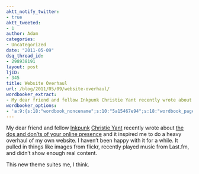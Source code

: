 ```yaml
---
aktt_notify_twitter:
- true
aktt_tweeted:
- 1
author: Adam
categories:
- Uncategorized
date: "2011-05-09"
dsq_thread_id:
- 298938191
layout: post
ljID:
- 345
title: Website Overhaul
url: /blog/2011/05/09/website-overhaul/
wordbooker_extract:
- My dear friend and fellow Inkpunk Christie Yant recently wrote about the dos and don'ts of your online presence and it inspired me to do a heavy overhaul of my own website. I haven't been happy with it for a while. It pulled in things like images from  ...
wordbooker_options:
- 'a:9:{s:18:"wordbook_noncename";s:10:"5a15467e94";s:18:"wordbook_page_post";s:12:"361165930717";s:18:"wordbook_orandpage";s:1:"2";s:23:"wordbook_default_author";s:1:"1";s:23:"wordbook_extract_length";s:3:"256";s:19:"wordbook_actionlink";s:3:"300";s:26:"wordbooker_publish_default";s:2:"on";s:18:"wordbook_attribute";s:30:"Wrote a new post on their blog";s:29:"wordbooker_status_update_text";s:35:": New blog post :  %title% - %link%";}'
---
```

My dear friend and fellow [Inkpunk](1) [Christie Yant](2) recently wrote about [the dos and don&#8217;ts of your online presence](3) and it inspired me to do a heavy overhaul of my own website. I haven&#8217;t been happy with it for a while. It pulled in things like images from flickr, recently played music from Last.fm, and didn&#8217;t show enough real content.

This new theme suites me, I think.

 [1]: http://www.inkpunks.com/
 [2]: http://inkhaven.net/
 [3]: http://www.inkpunks.com/2011/05/06/the-dos-and-donts-of-your-online-presence/
